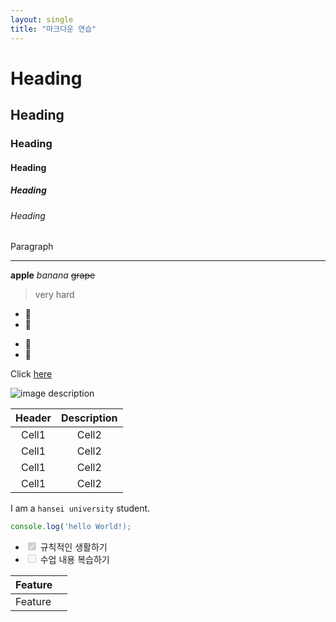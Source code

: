 ```yaml
---
layout: single
title: "마크다운 연습"
---
```


# Heading

## Heading

### Heading

#### Heading

##### Heading

###### Heading

Paragraph

---

**apple**
_banana_
~~grape~~

> very hard

- 🥥
- 🍇

* 🍈
* 🍉

Click [here](https://portal.hansei.ac.kr/)

![image description](http://snaptime.edaily.co.kr/wp-content/uploads/2021/03/KakaoTalk_20210310_174626882-1280x720.jpg)

| Header | Description |
| :----: | :---------: |
| Cell1  |    Cell2    |
| Cell1  |    Cell2    |
| Cell1  |    Cell2    |
| Cell1  |    Cell2    |

I am a `hansei university` student.

```ts
console.log('hello World!);
```

<ul>
<li><input checked="" disabled="" type="checkbox"> 규칙적인 생활하기</li>
<li><input disabled="" type="checkbox"> 수업 내용 복습하기</li>
</ul>

|Feature||
|--|--|
|Feature||
